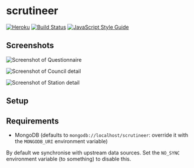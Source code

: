 # scrutineer
[![Heroku](http://heroku-badge.herokuapp.com/?app=scrutineer&svg=1)](https://scrutineer.herokuapp.com)
[![Build Status](https://travis-ci.org/zuzak/scrutineer.svg?branch=master)](https://travis-ci.org/zuzak/scrutineer)
[![JavaScript Style Guide](https://img.shields.io/badge/code_style-standard-brightgreen.svg)](https://standardjs.com)

## Screenshots
![Screenshot of Questionnaire](https://i.imgur.com/605GZBsl.png)

![Screenshot of Council detail](https://i.imgur.com/xVyafxal.jpg)

![Screenshot of Station detail](https://i.imgur.com/00cSkTpl.png)
## Setup

## Requirements
* MongoDB (defaults to `mongodb://localhost/scrutineer`: override it with the `MONGODB_URI` environment variable)

By default we synchronise with upstream data sources. Set the `NO_SYNC` environment variable (to something) to disable this.